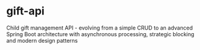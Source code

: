# gift-api
Child gift management API - evolving from a simple CRUD to an advanced Spring Boot architecture with asynchronous processing, strategic blocking and modern design patterns
